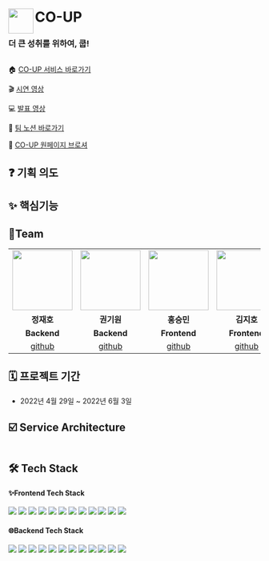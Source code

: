 # <img src="https://velog.velcdn.com/images/jiho3894/post/a955bf3c-174d-41ac-a533-888133861487/image.png" align=left width=50 /> CO-UP
### 더 큰 성취를 위하여, 쿱!
<img src="" />

🏠 [CO-UP 서비스 바로가기](https://www.cooperate-up.com/)

🎬 [시연 영상]()

💻 [발표 영상]()

📝 <a href='' target='_blank'>팀 노션 바로가기</a>

🔗 [CO-UP 원페이지 브로셔]()

## ❓ 기획 의도

## ✨ 핵심기능

## 📌Team
<table>
  <tr>
    <td align="center"><a href="https://github.com/pg-Parunson" target='_blank'><img src="https://user-images.githubusercontent.com/79081800/171410377-2d4bce72-c874-4f5e-95eb-3f8e8d3ee4f3.png" width="120px" /></a></td>
    <td align="center"><a href="https://github.com/funnykyeon" target='_blank'><img src="https://user-images.githubusercontent.com/79081800/171410486-3b1f3940-dc55-4c5c-91d1-3e466738b232.png" width="120px" /></a>
    <td align="center"><a href="https://github.com/Hon-Seungmin" target='_blank'><img src="https://user-images.githubusercontent.com/79081800/171410845-e5eec2fa-a305-4849-bb24-e3e210fae8a1.png" width="120px" /></a></td>
    <td align="center"><a href="https://github.com/jiho3894" target='_blank'><img src="https://user-images.githubusercontent.com/79081800/171411042-b0022191-74fa-41ab-ba41-6d1c5f1eb8c6.png" width="120px" /></a></td>
       <td align="center"><a href="https://github.com/mosbisu" target='_blank'><img src="https://user-images.githubusercontent.com/79081800/171411148-efad3a73-0e98-4283-aa69-075f7b0b6523.png" width="120px" /></a></td>
    <td align="center"><a href="https://github.com/mosbisu" target='_blank'><img src="https://user-images.githubusercontent.com/79081800/171411148-efad3a73-0e98-4283-aa69-075f7b0b6523.png" width="120px" /></a></td>
    <td align="center"><a href="https://github.com/mosbisu" target='_blank'><img src="https://user-images.githubusercontent.com/79081800/171411148-efad3a73-0e98-4283-aa69-075f7b0b6523.png" width="120px" /></a></td>

  <tr>
        <td align="center"><strong>정재호</strong></td>
    <td align="center"><strong>권기원</strong></td>
    <td align="center" vertical-align='middle'><strong>홍승민</strong></td>
    <td align="center"><strong>김지호</strong></td>
        <td align="center"><strong>김경래</strong></td>
    <td align="center"><strong>허수빈</strong></td>
    <td align="center"><strong>고나빈</strong></td>
    
  </tr>
  <tr>
        <td align="center"><b>Backend</b></td>
    <td align="center"><b>Backend</b></td>
    <td align="center"><b>Frontend</b></td>
    <td align="center"><b>Frontend</b></td>
    <td align="center"><b>Frontend</b></td>
        <td align="center"><b>Design</b></td>
    <td align="center"><b>Design</b></td>
  </tr>
    <tr>
            <td align="center"><a href="" target='_blank'>github</a></td>
    <td align="center"><a href="" target='_blank'>github</a></td>
      <td align="center"><a href="" target='_blank'>github</a></td>
    <td align="center"><a href="" target='_blank'>github</a></td>
       <td align="center"><a href="" target='_blank'>github</a></td>
            <td align="center"><a href="" target='_blank'>instagram</a></td>
          <td align="center"><a href=''>instagram</a><br/></td>
  </tr>
</table>

## 🗓 프로젝트 기간
- 2022년 4월 29일 ~ 2022년 6월 3일

## ☑️ Service Architecture
<img src="" />

## 🛠️ Tech Stack
#### ✨Frontend Tech Stack
<div align='left'>
  <img src="https://img.shields.io/badge/react-282C34?style=for-the-badge&logo=react&logoColor=61DAFB">
  <img src="https://img.shields.io/badge/TypeScript-3178C6?style=for-the-badge&logo=TypeScript&logoColor=white">
  <img src="https://img.shields.io/badge/html5-E34F26?style=for-the-badge&logo=html5&logoColor=white">
  <img src="https://img.shields.io/badge/CSS-1572B6?style=for-the-badge&logo=CSS3&logoColor=white">
  <img src="https://img.shields.io/badge/redux-764ABC?style=for-the-badge&logo=redux&logoColor=white">
  <img src="https://img.shields.io/badge/TailwindCSS-0B1120?style=for-the-badge&logo=TailwindCSS&logoColor=38BDF8">
  <img src="https://img.shields.io/badge/axios-671DDF?style=for-the-badge&logo=axios&logoColor=FFFFFF">
  <img src="https://img.shields.io/badge/GitHub%20Actions-0D1117?style=for-the-badge&logo=GitHubActions&logoColor=2088FF"/>
  <img src="https://img.shields.io/badge/AWS%20S3-232F3E?style=for-the-badge&logo=AmazonAWS&logoColor=FF9A00"/>
  <img src="https://img.shields.io/badge/AWS%20CloudFront-232F3E?style=for-the-badge&logo=AmazonAWS&logoColor=FF9A00"/>
  <img src="https://img.shields.io/badge/AWS%20Route%2053-232F3E?style=for-the-badge&logo=AmazonAWS&logoColor=FF9A00"/>
  <img src="https://img.shields.io/badge/PWA-5A0FC8?style=for-the-badge&logo=PWA&logoColor=white"/>
</div>

#### 🌐Backend Tech Stack
<div align='left'>
  <img src="https://img.shields.io/badge/java-0D8AC7?style=for-the-badge&logo=java&logoColor=white">
  <img src="https://img.shields.io/badge/SPRING%20BOOT-6DB33F?style=for-the-badge&logo=SpringBoot&logoColor=white">
  <img src="https://img.shields.io/badge/QUERY%20DSL-E34F26?style=for-the-badge&logo=QUERYDSL&logoColor=0282C4">
  <img src="https://img.shields.io/badge/Gradle-02303A?style=for-the-badge&logo=Gradle&logoColor=white">
  <img src="https://img.shields.io/badge/mysql-4479A1?style=for-the-badge&logo=mysql&logoColor=white">
  <img src="https://img.shields.io/badge/Redis-DC382D?style=for-the-badge&logo=Redis&logoColor=white">
  <img src="https://img.shields.io/badge/GitHub%20Actions-0D1117?style=for-the-badge&logo=GitHubActions&logoColor=2088FF"/>
  <img src="https://img.shields.io/badge/AWS%20EC2-232F3E?style=for-the-badge&logo=AmazonAWS&logoColor=FF9A00"/>
  <img src="https://img.shields.io/badge/AWS%20S3-232F3E?style=for-the-badge&logo=AmazonAWS&logoColor=FF9A00"/>
  <img src="https://img.shields.io/badge/AWS%20CODEDEPLOY-232F3E?style=for-the-badge&logo=AmazonAWS&logoColor=FF9A00"/>
  <img src="https://img.shields.io/badge/APACHE%20JMETER-D22128?style=for-the-badge&logo=APACHEJMETER&logoColor=FFFFFF">
  <img src="https://img.shields.io/badge/NGINX-009639?style=for-the-badge&logo=NGINX&logoColor=white"/>
</div>
